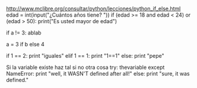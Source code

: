 http://www.mclibre.org/consultar/python/lecciones/python_if_else.html
edad = int(input("¿Cuántos años tiene? "))
if (edad >= 18 and edad < 24) or (edad > 50):
    print("Es usted mayor de edad")


if a != 3:
	ablab

a = 3 if b else 4

if 1 == 2:
  print "iguales"
elif 1 == 1:
  print "1==1"
else:
  print "pepe"


Si la variable existe haz tal si no otra cosa
try:
  thevariable
except NameError:
  print "well, it WASN'T defined after all!"
else:
  print "sure, it was defined."
